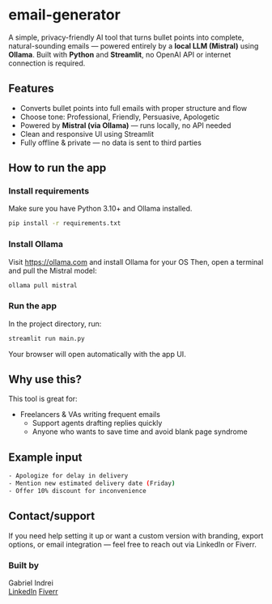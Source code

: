 # email-generator
A simple, privacy-friendly AI tool that turns bullet points into complete, natural-sounding emails — powered entirely by a **local LLM (Mistral)** using **Ollama**.
Built with **Python** and **Streamlit**, no OpenAI API or internet connection is required.

## Features
- Converts bullet points into full emails with proper structure and flow
- Choose tone: Professional, Friendly, Persuasive, Apologetic
- Powered by **Mistral (via Ollama)** — runs locally, no API needed
- Clean and responsive UI using Streamlit
- Fully offline & private — no data is sent to third parties

## How to run the app
### Install requirements
Make sure you have Python 3.10+ and Ollama installed.  
```bash
pip install -r requirements.txt
```
### Install Ollama
Visit https://ollama.com and install Ollama for your OS
Then, open a terminal and pull the Mistral model:
```bash
ollama pull mistral
```
### Run the app
In the project directory, run:
```bash
streamlit run main.py
```
Your browser will open automatically with the app UI.

## Why use this?
This tool is great for:
  - Freelancers & VAs writing frequent emails
	- Support agents drafting replies quickly
	-	Anyone who wants to save time and avoid blank page syndrome

## Example input
```bash
- Apologize for delay in delivery
- Mention new estimated delivery date (Friday)
- Offer 10% discount for inconvenience
```

## Contact/support
If you need help setting it up or want a custom version with branding, export options, or email integration — feel free to reach out via LinkedIn or Fiverr.

### Built by
Gabriel Indrei  
[LinkedIn](www.linkedin.com/in/gabriel-indrei-9288909a) 
[Fiverr](https://www.fiverr.com/gabriel_indrei)
